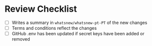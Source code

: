 

# Review Checklist

- [ ] Writes a summary in `whatsnew/whatsnew-pt-PT` of the new changes
- [ ] Terms and conditions reflect the changes
- [ ] GitHub .env has been updated if secret keys have been added or removed
